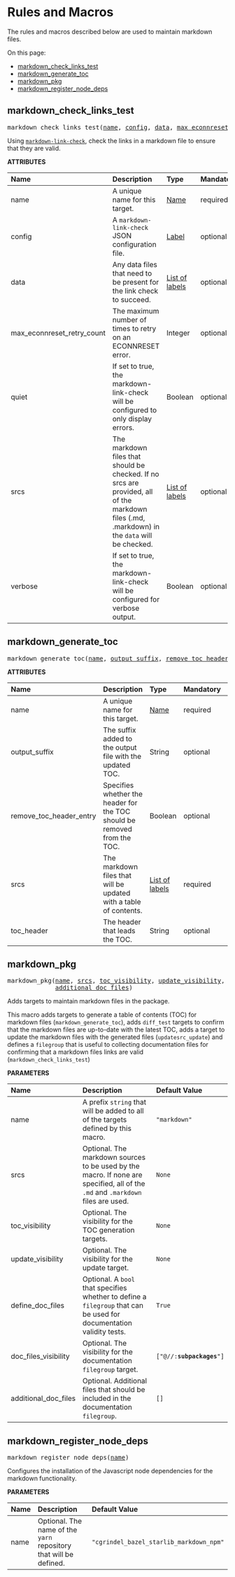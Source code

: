 <!-- Generated with Stardoc, Do Not Edit! -->
# Rules and Macros

The rules and macros described below are used to maintain markdown
files.

On this page:

  * [markdown_check_links_test](#markdown_check_links_test)
  * [markdown_generate_toc](#markdown_generate_toc)
  * [markdown_pkg](#markdown_pkg)
  * [markdown_register_node_deps](#markdown_register_node_deps)


<a id="#markdown_check_links_test"></a>

## markdown_check_links_test

<pre>
markdown_check_links_test(<a href="#markdown_check_links_test-name">name</a>, <a href="#markdown_check_links_test-config">config</a>, <a href="#markdown_check_links_test-data">data</a>, <a href="#markdown_check_links_test-max_econnreset_retry_count">max_econnreset_retry_count</a>, <a href="#markdown_check_links_test-quiet">quiet</a>, <a href="#markdown_check_links_test-srcs">srcs</a>, <a href="#markdown_check_links_test-verbose">verbose</a>)
</pre>

Using [`markdown-link-check`](https://github.com/tcort/markdown-link-check), check the links in a markdown file to ensure that they are valid.

**ATTRIBUTES**


| Name  | Description | Type | Mandatory | Default |
| :------------- | :------------- | :------------- | :------------- | :------------- |
| <a id="markdown_check_links_test-name"></a>name |  A unique name for this target.   | <a href="https://bazel.build/docs/build-ref.html#name">Name</a> | required |  |
| <a id="markdown_check_links_test-config"></a>config |  A <code>markdown-link-check</code> JSON configuration file.   | <a href="https://bazel.build/docs/build-ref.html#labels">Label</a> | optional | @cgrindel_bazel_starlib//markdown:default_markdown_link_check_config |
| <a id="markdown_check_links_test-data"></a>data |  Any data files that need to be present for the link check to succeed.   | <a href="https://bazel.build/docs/build-ref.html#labels">List of labels</a> | optional | [] |
| <a id="markdown_check_links_test-max_econnreset_retry_count"></a>max_econnreset_retry_count |  The maximum number of times to retry on an ECONNRESET error.   | Integer | optional | 3 |
| <a id="markdown_check_links_test-quiet"></a>quiet |  If set to true, the markdown-link-check will be configured to only display errors.   | Boolean | optional | True |
| <a id="markdown_check_links_test-srcs"></a>srcs |  The markdown files that should be checked. If no srcs are provided, all of the markdown files (.md, .markdown) in the <code>data</code> will be checked.   | <a href="https://bazel.build/docs/build-ref.html#labels">List of labels</a> | optional | [] |
| <a id="markdown_check_links_test-verbose"></a>verbose |  If set to true, the markdown-link-check will be configured for verbose output.   | Boolean | optional | False |


<a id="#markdown_generate_toc"></a>

## markdown_generate_toc

<pre>
markdown_generate_toc(<a href="#markdown_generate_toc-name">name</a>, <a href="#markdown_generate_toc-output_suffix">output_suffix</a>, <a href="#markdown_generate_toc-remove_toc_header_entry">remove_toc_header_entry</a>, <a href="#markdown_generate_toc-srcs">srcs</a>, <a href="#markdown_generate_toc-toc_header">toc_header</a>)
</pre>



**ATTRIBUTES**


| Name  | Description | Type | Mandatory | Default |
| :------------- | :------------- | :------------- | :------------- | :------------- |
| <a id="markdown_generate_toc-name"></a>name |  A unique name for this target.   | <a href="https://bazel.build/docs/build-ref.html#name">Name</a> | required |  |
| <a id="markdown_generate_toc-output_suffix"></a>output_suffix |  The suffix added to the output file with the updated TOC.   | String | optional | ".toc_updated" |
| <a id="markdown_generate_toc-remove_toc_header_entry"></a>remove_toc_header_entry |  Specifies whether the header for the TOC should be removed from the TOC.   | Boolean | optional | True |
| <a id="markdown_generate_toc-srcs"></a>srcs |  The markdown files that will be updated with a table of contents.   | <a href="https://bazel.build/docs/build-ref.html#labels">List of labels</a> | required |  |
| <a id="markdown_generate_toc-toc_header"></a>toc_header |  The header that leads the TOC.   | String | optional | "Table of Contents" |


<a id="#markdown_pkg"></a>

## markdown_pkg

<pre>
markdown_pkg(<a href="#markdown_pkg-name">name</a>, <a href="#markdown_pkg-srcs">srcs</a>, <a href="#markdown_pkg-toc_visibility">toc_visibility</a>, <a href="#markdown_pkg-update_visibility">update_visibility</a>, <a href="#markdown_pkg-define_doc_files">define_doc_files</a>, <a href="#markdown_pkg-doc_files_visibility">doc_files_visibility</a>,
             <a href="#markdown_pkg-additional_doc_files">additional_doc_files</a>)
</pre>

Adds targets to maintain markdown files in the package.

This macro adds targets to generate a table of contents (TOC) for markdown     files (`markdown_generate_toc`), adds `diff_test` targets to confirm that     the markdown files are up-to-date with the latest TOC, adds a target to     update the markdown files with the generated files (`updatesrc_update`)     and defines a `filegroup` that is useful to collecting documentation files     for confirming that a markdown files links are valid     (`markdown_check_links_test`)


**PARAMETERS**


| Name  | Description | Default Value |
| :------------- | :------------- | :------------- |
| <a id="markdown_pkg-name"></a>name |  A prefix <code>string</code> that will be added to all of the targets defined by this macro.   |  <code>"markdown"</code> |
| <a id="markdown_pkg-srcs"></a>srcs |  Optional. The markdown sources to be used by the macro. If none are specified, all of the <code>.md</code> and <code>.markdown</code> files are used.   |  <code>None</code> |
| <a id="markdown_pkg-toc_visibility"></a>toc_visibility |  Optional. The visibility for the TOC generation targets.   |  <code>None</code> |
| <a id="markdown_pkg-update_visibility"></a>update_visibility |  Optional. The visibility for the update target.   |  <code>None</code> |
| <a id="markdown_pkg-define_doc_files"></a>define_doc_files |  Optional. A <code>bool</code> that specifies whether to define a <code>filegroup</code> that can be used for documentation validity tests.   |  <code>True</code> |
| <a id="markdown_pkg-doc_files_visibility"></a>doc_files_visibility |  Optional. The visibility for the documentation <code>filegroup</code> target.   |  <code>["@//:__subpackages__"]</code> |
| <a id="markdown_pkg-additional_doc_files"></a>additional_doc_files |  Optional. Additional files that should be included in the documentation <code>filegroup</code>.   |  <code>[]</code> |


<a id="#markdown_register_node_deps"></a>

## markdown_register_node_deps

<pre>
markdown_register_node_deps(<a href="#markdown_register_node_deps-name">name</a>)
</pre>

Configures the installation of the Javascript node dependencies for the markdown functionality.

**PARAMETERS**


| Name  | Description | Default Value |
| :------------- | :------------- | :------------- |
| <a id="markdown_register_node_deps-name"></a>name |  Optional. The name of the <code>yarn</code> repository that will be defined.   |  <code>"cgrindel_bazel_starlib_markdown_npm"</code> |


